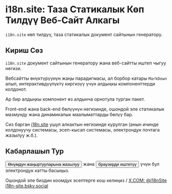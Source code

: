 # i18n.site: Таза Статикалык Көп Тилдүү Веб-Сайт Алкагы

`i18n.site` көп тилдүү, таза статикалык документ сайтынын генератору.

## Кириш Сөз

`i18n.site` документ сайтынын генератору жана веб-сайтты иштеп чыгуу негизи.

Вебсайтты өнүктүрүүнүн жаңы парадигмасы, ал борбор катары `MarkDown` алып, интерактивдүүлүктү киргизүү үчүн алдыңкы компоненттерди колдонот.

Ар бир алдыңкы компонент өз алдынча орнотула турган пакет.

Front-end жана back-end бөлүүнүн негизинде, ошондой эле статикалык мазмунду жана динамикалык маалыматтарды бөлүү бар.

Сиз барган [i18n.site](/) ушул алкактын негизинде курулган (анын ичинде колдонуучу системасы, эсеп-кысап системасы, электрондук почтага жазылуу ж.б.).

## Кабарлашып Тур

<button onclick="mailsub()">Өнүмдүн жаңыртууларына жазылуу</button> жана <button onclick="webpush()">браузерди иштетүү</button> үчүн бул электрондук катты басыңыз.

Ошондой эле биздин коомдук эсептерге кош келиңиз / [X.COM: @i18nSite](https://x.com/i18nSite) [i18n-site.bsky.social](https://bsky.app/profile/i18n-site.bsky.social)